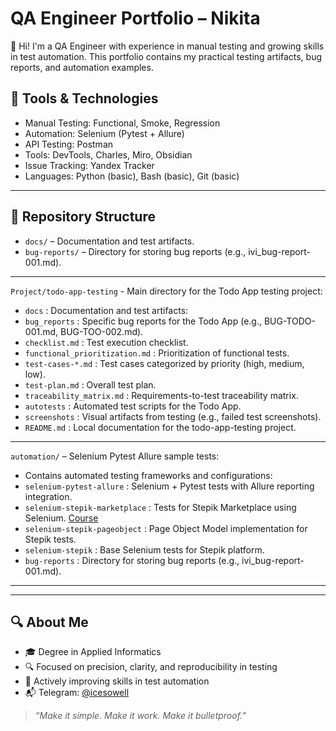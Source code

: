 # QA Engineer Portfolio – Nikita

👋 Hi! I'm a QA Engineer with experience in manual testing and growing skills in test automation. This portfolio contains my practical testing artifacts, bug reports, and automation examples.

## 🧰 Tools & Technologies

- Manual Testing: Functional, Smoke, Regression
- Automation: Selenium (Pytest + Allure)
- API Testing: Postman
- Tools: DevTools, Charles, Miro, Obsidian
- Issue Tracking: Yandex Tracker
- Languages: Python (basic), Bash (basic), Git (basic)
---

## 📁 Repository Structure

- `docs/` – Documentation and test artifacts.
- `bug-reports/` – Directory for storing bug reports (e.g., ivi_bug-report-001.md).
 
---
`Project/todo-app-testing` - Main directory for the Todo App testing project:

- `docs` : Documentation and test artifacts:
- `bug_reports` : Specific bug reports for the Todo App (e.g., BUG-TODO-001.md, BUG-TOO-002.md).
- `checklist.md` : Test execution checklist.
- `functional_prioritization.md` : Prioritization of functional tests.
- `test-cases-*.md` : Test cases categorized by priority (high, medium, low).
- `test-plan.md` : Overall test plan.
- `traceability_matrix.md` : Requirements-to-test traceability matrix.
- `autotests` : Automated test scripts for the Todo App.
- `screenshots` : Visual artifacts from testing (e.g., failed test screenshots).
- `README.md` : Local documentation for the todo-app-testing project.

---

`automation/` – Selenium Pytest Allure sample tests:
- Contains automated testing frameworks and configurations:
- `selenium-pytest-allure` : Selenium + Pytest tests with Allure reporting integration.
- `selenium-stepik-marketplace` : Tests for Stepik Marketplace using Selenium. [Course](https://stepik.org/course/575/syllabus) 
- `selenium-stepik-pageobject` : Page Object Model implementation for Stepik tests.
- `selenium-stepik` : Base Selenium tests for Stepik platform.
- `bug-reports` : Directory for storing bug reports (e.g., ivi_bug-report-001.md).

---



---

## 🔍 About Me

- 🎓 Degree in Applied Informatics
- 🔍 Focused on precision, clarity, and reproducibility in testing
- 🚀 Actively improving skills in test automation
- 📬 Telegram: [@icesowell](https://t.me/icesowell)

> *“Make it simple. Make it work. Make it bulletproof.”*
